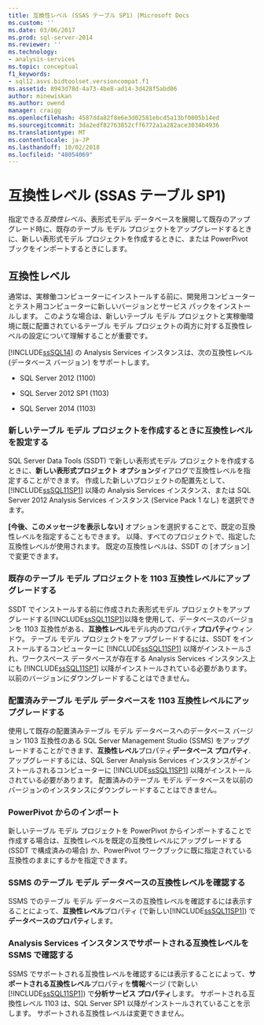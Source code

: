 ```yaml
---
title: 互換性レベル (SSAS テーブル SP1) |Microsoft Docs
ms.custom: ''
ms.date: 03/06/2017
ms.prod: sql-server-2014
ms.reviewer: ''
ms.technology:
- analysis-services
ms.topic: conceptual
f1_keywords:
- sql12.asvs.bidtoolset.versioncompat.f1
ms.assetid: 8943d78d-4a73-4be8-ad14-3d428f5abd06
author: minewiskan
ms.author: owend
manager: craigg
ms.openlocfilehash: 4587dda82f8e6e3d02581ebcd5a13bf0005b14ed
ms.sourcegitcommit: 3da2edf82763852cff6772a1a282ace3034b4936
ms.translationtype: MT
ms.contentlocale: ja-JP
ms.lasthandoff: 10/02/2018
ms.locfileid: "48054069"
---
```

# <a name="compatibility-level-ssas-tabular-sp1"></a>互換性レベル (SSAS テーブル SP1)
  指定できる*互換性レベル*、表形式モデル データベースを展開して既存のアップグレード時に、既存のテーブル モデル プロジェクトをアップグレードするときに、新しい表形式モデル プロジェクトを作成するときに、または PowerPivot ブックをインポートするときにします。  
  
## <a name="compatibility-level"></a>互換性レベル  
 通常は、実稼働コンピューターにインストールする前に、開発用コンピューターとテスト用コンピューターに新しいバージョンとサービス パックをインストールします。 このような場合は、新しいテーブル モデル プロジェクトと実稼働環境に既に配置されているテーブル モデル プロジェクトの両方に対する互換性レベルの設定について理解することが重要です。  
  
 [!INCLUDE[ssSQL14](../../includes/sssql14-md.md)] の Analysis Services インスタンスは、次の互換性レベル (データベース バージョン) をサポートします。  
  
-   SQL Server 2012 (1100)  
  
-   SQL Server 2012 SP1 (1103)  
  
-   SQL Server 2014 (1103)  
  
### <a name="set-compatibility-level-when-creating-a-new-tabular-model-project"></a>新しいテーブル モデル プロジェクトを作成するときに互換性レベルを設定する  
 SQL Server Data Tools (SSDT) で新しい表形式モデル プロジェクトを作成するときに、**新しい表形式プロジェクト オプション**ダイアログで互換性レベルを指定することができます。 作成した新しいプロジェクトの配置先として、[!INCLUDE[ssSQL11SP1](../../includes/sssql11sp1-md.md)] 以降の Analysis Services インスタンス、または SQL Server 2012 Analysis Services インスタンス (Service Pack 1 なし) を選択できます。  
  
 **[今後、このメッセージを表示しない]** オプションを選択することで、既定の互換性レベルを指定することもできます。 以降、すべてのプロジェクトで、指定した互換性レベルが使用されます。 既定の互換性レベルは、SSDT の [オプション] で変更できます。  
  
### <a name="upgrade-an-existing-tabular-model-project-to-1103-compatibility-level"></a>既存のテーブル モデル プロジェクトを 1103 互換性レベルにアップグレードする  
 SSDT でインストールする前に作成された表形式モデル プロジェクトをアップグレードする[!INCLUDE[ssSQL11SP1](../../includes/sssql11sp1-md.md)]以降を使用して、データベースのバージョンを 1103 互換性がある、**互換性レベル**モデル内のプロパティ**プロパティ**ウィンドウ。 テーブル モデル プロジェクトをアップグレードするには、SSDT をインストールするコンピューターに [!INCLUDE[ssSQL11SP1](../../includes/sssql11sp1-md.md)] 以降がインストールされ、ワークスペース データベースが存在する Analysis Services インスタンス上にも [!INCLUDE[ssSQL11SP1](../../includes/sssql11sp1-md.md)] 以降がインストールされている必要があります。 以前のバージョンにダウングレードすることはできません。  
  
### <a name="upgrade-a-deployed-tabular-model-database-to-1103-compatibility-level"></a>配置済みテーブル モデル データベースを 1103 互換性レベルにアップグレードする  
 使用して既存の配置済みテーブル モデル データベースへのデータベース バージョン 1103 互換性のある SQL Server Management Studio (SSMS) をアップグレードすることができます、**互換性レベル**プロパティ**データベース プロパティ**. アップグレードするには、SQL Server Analysis Services インスタンスがインストールされるコンピューターに [!INCLUDE[ssSQL11SP1](../../includes/sssql11sp1-md.md)] 以降がインストールされている必要があります。 配置済みのテーブル モデル データベースを以前のバージョンのインスタンスにダウングレードすることはできません。  
  
### <a name="import-from-powerpivot"></a>PowerPivot からのインポート  
 新しいテーブル モデル プロジェクトを PowerPivot からインポートすることで作成する場合は、互換性レベルを既定の互換性レベルにアップグレードする (SSDT で構成済みの場合) か、PowerPivot ワークブックに既に指定されている互換性のままにするかを指定できます。  
  
### <a name="check-compatibility-level-for-a-tabular-model-database-in-ssms"></a>SSMS のテーブル モデル データベースの互換性レベルを確認する  
 SSMS でのテーブル モデル データベースの互換性レベルを確認するには表示することによって、**互換性レベル**プロパティ (で新しい[!INCLUDE[ssSQL11SP1](../../includes/sssql11sp1-md.md)]) で**データベースのプロパティ**します。  
  
### <a name="check-supported-compatibility-level-for-an-analysis-services-instance-in-ssms"></a>Analysis Services インスタンスでサポートされる互換性レベルを SSMS で確認する  
 SSMS でサポートされる互換性レベルを確認するには表示することによって、**サポートされる互換性レベル**プロパティを**情報**ページ (で新しい[!INCLUDE[ssSQL11SP1](../../includes/sssql11sp1-md.md)]) で**分析サービス プロパティ**します。 サポートされる互換性レベル 1103 は、SQL Server SP1 以降がインストールされていることを示します。 サポートされる互換性レベルは変更できません。  
  
  
